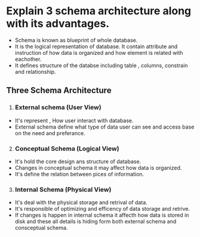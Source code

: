 # Explain 3 schema architecture along with its advantages.

- Schema is known as blueprint of whole database.
- It is the logical representation of database. It contain attribute and instruction of how data is organized and how element is related with eachother.
- It defines structure of the databse including table , columns, constrain and relationship.

## Three Schema Architecture

1. ### External schema (User View)

- It's represent , How user interact with database.
- External schema define what type of data user can see and access base on the need and preferance.

2. ### Conceptual Schema (Logical View)

- It's hold the core design ans structure of database.
- Changes in conceptual schema it may affect how data is organized.
- It's define the relation between pices of information.

3. ### Internal Schema (Physical View)

- It's deal with the physical storage and retrival of data.
- It's responsible of optimizing and efficency of data storage and retrive.
- If changes is happen in internal schema it affecth how data is stored in disk and these all details is hiding form both external schema and consceptual schema.
